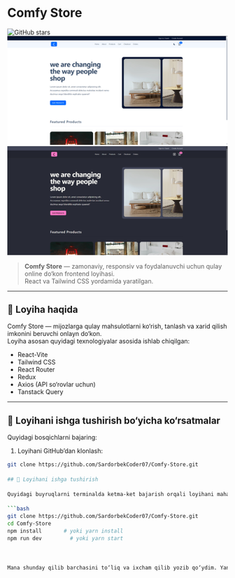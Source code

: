 # Comfy Store
![GitHub stars](https://img.shields.io/github/stars/SardorbekCoder07/Comfy-Store?style=social)
![Comfy Store](./src/assets/Review/light.png)
![Comfy Store](./src/assets/Review/dark.png)

> **Comfy Store** — zamonaviy, responsiv va foydalanuvchi uchun qulay online do‘kon frontend loyihasi.  
> React va Tailwind CSS yordamida yaratilgan.

---

## 📖 Loyiha haqida

Comfy Store — mijozlarga qulay mahsulotlarni ko‘rish, tanlash va xarid qilish imkonini beruvchi onlayn do‘kon.  
Loyiha asosan quyidagi texnologiyalar asosida ishlab chiqilgan:

- React-Vite
- Tailwind CSS
- React Router
- Redux 
- Axios (API so‘rovlar uchun)
- Tanstack Query

---
## 🚀 Loyihani ishga tushirish bo‘yicha ko‘rsatmalar

Quyidagi bosqichlarni bajaring:
1. Loyihani GitHub’dan klonlash:
```bash
git clone https://github.com/SardorbekCoder07/Comfy-Store.git

## 🚀 Loyihani ishga tushirish

Quyidagi buyruqlarni terminalda ketma-ket bajarish orqali loyihani mahalliy kompyuteringizda ishga tushirishingiz mumkin:

```bash
git clone https://github.com/SardorbekCoder07/Comfy-Store.git
cd Comfy-Store
npm install       # yoki yarn install
npm run dev         # yoki yarn start



Mana shunday qilib barchasini to‘liq va ixcham qilib yozib qo‘ydim. Yana yordam kerak bo‘lsa, bemalol yozing!
